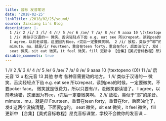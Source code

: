 ```yaml
---
title: 音标 发音笔记
date: '2018-02-25'
linkTitle: /2018/02/25/sound/
source: Jiaxiang Li's Blog
description: |-
  1 /i/ 2 /ī/ 3 /l/ 4 /r/ 5 /e/ 6 /ae/ 7 /a/ 8 /e/ 9 aaaa 10 \(\textopeno (O)\) 11 /u/ 后元音 12 u 松元音 13 其他 参考 各种音需要动的地方。
  1 /i/ 类似于汉语的一 微笑、舌尖轻轻点下齿 e.g. eat see 所以repeat，读到pea的时候，一定要微笑，不要poker face。 微笑就是很费力，所以只要有/i/，没微笑都读错了。
  I agree，以前老读错，这里因为有ee，r完后一定要微笑啊。 2 /ī/ 放松，类似于“耶”的尾音。
  mimute，mu，就是/ī/ Fourteen，重音在teen forty，重音在for，后面浊化了，发d 这两个没搞清楚，下面要gg的。
  seat 微笑，sit eat 微笑，it feel 微笑，fill 更新中 【合集】【美式音标教程】昂克音标课堂，学校不会教你的发音课 ...
disable_comments: true
---
```

1 /i/ 2 /ī/ 3 /l/ 4 /r/ 5 /e/ 6 /ae/ 7 /a/ 8 /e/ 9 aaaa 10 \(\textopeno (O)\) 11 /u/ 后元音 12 u 松元音 13 其他 参考 各种音需要动的地方。
1 /i/ 类似于汉语的一 微笑、舌尖轻轻点下齿 e.g. eat see 所以repeat，读到pea的时候，一定要微笑，不要poker face。 微笑就是很费力，所以只要有/i/，没微笑都读错了。
I agree，以前老读错，这里因为有ee，r完后一定要微笑啊。 2 /ī/ 放松，类似于“耶”的尾音。
mimute，mu，就是/ī/ Fourteen，重音在teen forty，重音在for，后面浊化了，发d 这两个没搞清楚，下面要gg的。
seat 微笑，sit eat 微笑，it feel 微笑，fill 更新中 【合集】【美式音标教程】昂克音标课堂，学校不会教你的发音课 ...